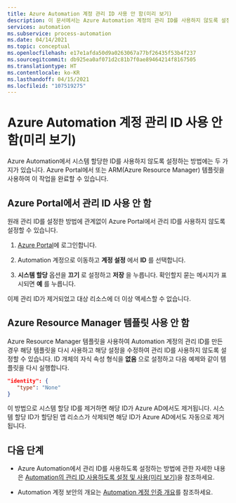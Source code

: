 ```yaml
---
title: Azure Automation 계정 관리 ID 사용 안 함(미리 보기)
description: 이 문서에서는 Azure Automation 계정의 관리 ID를 사용하지 않도록 설정하고 제거하는 방법을 설명합니다.
services: automation
ms.subservice: process-automation
ms.date: 04/14/2021
ms.topic: conceptual
ms.openlocfilehash: e17e1afda50d9a0263067a77bf26435f53b4f237
ms.sourcegitcommit: db925ea0af071d2c81b7f0ae89464214f8167505
ms.translationtype: HT
ms.contentlocale: ko-KR
ms.lasthandoff: 04/15/2021
ms.locfileid: "107519275"
---
```

# <a name="disable-your-azure-automation-account-managed-identity-preview"></a>Azure Automation 계정 관리 ID 사용 안 함(미리 보기)

Azure Automation에서 시스템 할당한 ID를 사용하지 않도록 설정하는 방법에는 두 가지가 있습니다. Azure Portal에서 또는 ARM(Azure Resource Manager) 템플릿을 사용하여 이 작업을 완료할 수 있습니다.

## <a name="disable-managed-identity-in-the-azure-portal"></a>Azure Portal에서 관리 ID 사용 안 함

원래 관리 ID를 설정한 방법에 관계없이 Azure Portal에서 관리 ID를 사용하지 않도록 설정할 수 있습니다.

1. [Azure Portal](https://portal.azure.com)에 로그인합니다.

1. Automation 계정으로 이동하고 **계정 설정** 에서 **ID** 를 선택합니다.

1. **시스템 할당** 옵션을 **끄기** 로 설정하고 **저장** 을 누릅니다. 확인할지 묻는 메시지가 표시되면 **예** 를 누릅니다.

이제 관리 ID가 제거되었고 대상 리소스에 더 이상 액세스할 수 없습니다.

## <a name="disable-using-azure-resource-manager-template"></a>Azure Resource Manager 템플릿 사용 안 함

Azure Resource Manager 템플릿을 사용하여 Automation 계정의 관리 ID를 만든 경우 해당 템플릿을 다시 사용하고 해당 설정을 수정하여 관리 ID를 사용하지 않도록 설정할 수 있습니다. ID 개체의 자식 속성 형식을 **없음** 으로 설정하고 다음 예제와 같이 템플릿을 다시 실행합니다.

```json
"identity": { 
   "type": "None" 
} 
```

이 방법으로 시스템 할당 ID를 제거하면 해당 ID가 Azure AD에서도 제거됩니다. 시스템 할당 ID가 할당된 앱 리소스가 삭제되면 해당 ID가 Azure AD에서도 자동으로 제거됩니다.

## <a name="next-steps"></a>다음 단계

- Azure Automation에서 관리 ID를 사용하도록 설정하는 방법에 관한 자세한 내용은 [Automation의 관리 ID 사용하도록 설정 및 사용(미리 보기)](enable-managed-identity-for-automation.md)을 참조하세요.

- Automation 계정 보안의 개요는 [Automation 계정 인증 개요](automation-security-overview.md)를 참조하세요.
